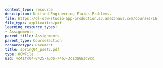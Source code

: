```yaml
---
content_type: resource
description: Unified Engineering Fluids Problems.
file: https://ol-ocw-studio-app-production.s3.amazonaws.com/courses/16-01-unified-engineering-i-ii-iii-iv-fall-2005-spring-2006/4c41fc048425a6db74633c1da8a3d9cc_spring04_pset3.pdf
file_type: application/pdf
learning_resource_types:
- Assignments
parent_title: Assignments
parent_type: CourseSection
resourcetype: Document
title: spring04_pset3.pdf
type: OCWFile
uid: 4c41fc04-8425-a6db-7463-3c1da8a3d9cc
---
```

